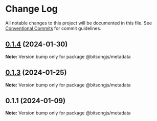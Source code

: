 # Change Log

All notable changes to this project will be documented in this file.
See [Conventional Commits](https://conventionalcommits.org) for commit guidelines.

## [0.1.4](https://github.com/bitsongofficial/bitsongjs/compare/@bitsongjs/metadata@0.1.3...@bitsongjs/metadata@0.1.4) (2024-01-30)

**Note:** Version bump only for package @bitsongjs/metadata





## [0.1.3](https://github.com/bitsongofficial/bitsongjs/compare/@bitsongjs/metadata@0.1.1...@bitsongjs/metadata@0.1.3) (2024-01-25)

**Note:** Version bump only for package @bitsongjs/metadata





## 0.1.1 (2024-01-09)

**Note:** Version bump only for package @bitsongjs/metadata
